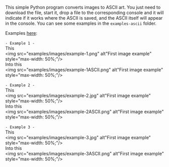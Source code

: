 This simple Python program converts images to ASCII art.
You just need to download the file, start it, drop a file to the corresponding console and it will indicate if it works where the ASCII is saved, and the ASCII itself will appear in the console.
You can see some examples in the `examples-ascii` folder.

Examples [here](examples/):


`- Example 1 -`</br>
This </br>
<img src="examples/images/example-1.png" alt"First image example" style="max-width: 50%;"/></br>
Into this </br>
<img src="examples/images/example-1ASCII.png" alt"First image example" style="max-width: 50%;"/></br>

`- Example 2 -`</br>
This </br>
<img src="examples/images/example-2.jpg" alt"First image example" style="max-width: 50%;"/></br>
Into this </br>
<img src="examples/images/example-2ASCII.png" alt"First image example" style="max-width: 50%;"/></br>

`- Example 3 -`</br>
This </br>
<img src="examples/images/example-3.jpg" alt"First image example" style="max-width: 50%;"/></br>
Into this </br>
<img src="examples/images/example-3ASCII.png" alt"First image example" style="max-width: 50%;"/></br>
